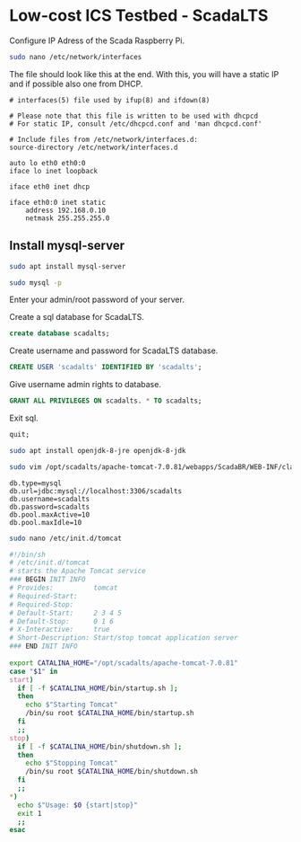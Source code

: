 # Low-cost ICS Testbed - ScadaLTS

Configure IP Adress of the Scada Raspberry Pi.
```zsh
sudo nano /etc/network/interfaces
```

The file should look like this at the end.
With this, you will have a static IP and if possible also one from DHCP. 
```
# interfaces(5) file used by ifup(8) and ifdown(8)

# Please note that this file is written to be used with dhcpcd
# For static IP, consult /etc/dhcpcd.conf and 'man dhcpcd.conf'

# Include files from /etc/network/interfaces.d:
source-directory /etc/network/interfaces.d

auto lo eth0 eth0:0
iface lo inet loopback

iface eth0 inet dhcp

iface eth0:0 inet static
    address 192.168.0.10
    netmask 255.255.255.0

```


## Install mysql-server
```zsh
sudo apt install mysql-server
```

```zsh
sudo mysql -p 
```
Enter your admin/root password of your server.

Create a sql database for ScadaLTS.
```sql
create database scadalts; 
```

Create username and password for ScadaLTS database.
```sql
CREATE USER 'scadalts' IDENTIFIED BY 'scadalts'; 
```

Give username admin rights to database.
```sql
GRANT ALL PRIVILEGES ON scadalts. * TO scadalts; 
```

Exit sql.
```sql
quit; 
```

```zsh
sudo apt install openjdk-8-jre openjdk-8-jdk
```


```zsh
sudo vim /opt/scadalts/apache-tomcat-7.0.81/webapps/ScadaBR/WEB-INF/classes/env.properties
```

```vim
db.type=mysql
db.url=jdbc:mysql://localhost:3306/scadalts
db.username=scadalts
db.password=scadalts
db.pool.maxActive=10
db.pool.maxIdle=10
```

```zsh
sudo nano /etc/init.d/tomcat
```

```bash
#!/bin/sh
# /etc/init.d/tomcat
# starts the Apache Tomcat service
### BEGIN INIT INFO
# Provides:          tomcat
# Required-Start:
# Required-Stop:
# Default-Start:     2 3 4 5
# Default-Stop:      0 1 6
# X-Interactive:     true
# Short-Description: Start/stop tomcat application server
### END INIT INFO
 
export CATALINA_HOME="/opt/scadalts/apache-tomcat-7.0.81"
case "$1" in
start)
  if [ -f $CATALINA_HOME/bin/startup.sh ];
  then
    echo $"Starting Tomcat"
    /bin/su root $CATALINA_HOME/bin/startup.sh
  fi
  ;;
stop)
  if [ -f $CATALINA_HOME/bin/shutdown.sh ];
  then
    echo $"Stopping Tomcat"
    /bin/su root $CATALINA_HOME/bin/shutdown.sh
  fi
  ;;
*)
  echo $"Usage: $0 {start|stop}"
  exit 1
  ;;
esac

```




